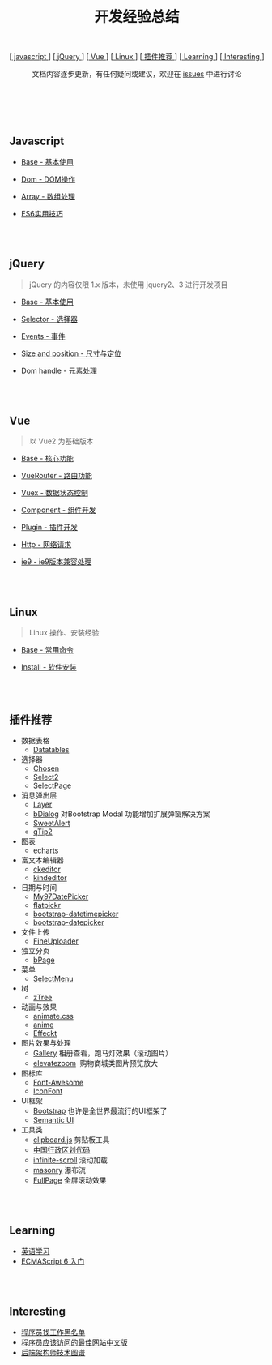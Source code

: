 <br><br><br><br>

# <div align="center">开发经验总结</div>

<br>

<div align="center">
  
  [[ javascript ](#javascript) ]
  [[ jQuery ](#jquery)]
  [[ Vue ](#vue)]
  [[ Linux ](#linux)]
  [[ 插件推荐 ](#插件推荐)]
  [[ Learning ](#learning)]
  [[ Interesting ](#interesting)]
  
</div>

<div align="center">

文档内容逐步更新，有任何疑问或建议，欢迎在 [issues](https://github.com/TerryZ/js-develop-skill-summary/issues/new) 中进行讨论

</div>

<br><br><br><br>

## Javascript 

- [Base - 基本使用](javascript-base.md)

- [Dom - DOM操作](javascript-dom.md)

- [Array - 数组处理](javascript-array.md)

- [ES6实用技巧](javascript-es6.md)

<br><br>

## jQuery

> jQuery 的内容仅限 1.x 版本，未使用 jquery2、3 进行开发项目

- [Base - 基本使用](jquery-base.md)

- [Selector - 选择器](jquery-selector.md)

- [Events - 事件](jquery-event.md)

- [Size and position - 尺寸与定位](jquery-size-and-position.md)

- Dom handle - 元素处理

<br><br>

## Vue

> 以 Vue2 为基础版本

- [Base - 核心功能](vue-base.md)

- [VueRouter - 路由功能](vue-router.md)

- [Vuex - 数据状态控制](vuex.md)

- [Component - 组件开发](vue-component.md)

- [Plugin - 插件开发](vue-plugin.md)

- [Http - 网络请求](vue-http.md)

- [ie9 - ie9版本兼容处理](vue-ie9.md)

<br><br>

## Linux

> Linux 操作、安装经验

- [Base - 常用命令](linux-base.md)

- [Install - 软件安装](linux-install.md)

<br><br>

## 插件推荐
- 数据表格
  - [Datatables](https://www.datatables.net/)
- 选择器
  - [Chosen](https://github.com/harvesthq/chosen)
  - [Select2](https://github.com/select2/select2)
  - [SelectPage](https://github.com/TerryZ/SelectPage)
- 消息弹出层
  - [Layer](http://layer.layui.com/)
  - [bDialog](https://github.com/TerryZ/bDialog) 对Bootstrap Modal 功能增加扩展弹窗解决方案
  - [SweetAlert](https://github.com/t4t5/sweetalert)
  - [qTip2](https://github.com/qTip2/qTip2)
- 图表
  - [echarts](http://echarts.baidu.com/)
- 富文本编辑器
  - [ckeditor](https://ckeditor.com)
  - [kindeditor](http://kindeditor.net/demo.php)
- 日期与时间
  - [My97DatePicker](http://www.my97.net/)
  - [flatpickr](https://github.com/flatpickr/flatpickr)
  - [bootstrap-datetimepicker](https://github.com/smalot/bootstrap-datetimepicker)
  - [bootstrap-datepicker](https://github.com/uxsolutions/bootstrap-datepicker)
- 文件上传
  - [FineUploader](https://github.com/FineUploader/fine-uploader)
- 独立分页
  - [bPage](https://github.com/TerryZ/bPage)
- 菜单
  - [SelectMenu](https://github.com/TerryZ/SelectMenu)
- 树
  - [zTree](http://www.treejs.cn)
- 动画与效果
  - [animate.css](https://github.com/daneden/animate.css)
  - [anime](https://github.com/juliangarnier/anime)
  - [Effeckt](https://github.com/h5bp/Effeckt.css)
- 图片效果与处理
  - [Gallery](https://github.com/blueimp/Gallery)  相册查看，跑马灯效果（滚动图片）
  - [elevatezoom](https://github.com/elevateweb/elevatezoom)  购物商城类图片预览放大
- 图标库
  - [Font-Awesome](https://github.com/FortAwesome/Font-Awesome)
  - [IconFont](http://www.iconfont.cn/)
- UI框架
  - [Bootstrap](http://getbootstrap.com/) 也许是全世界最流行的UI框架了
  - [Semantic UI](https://semantic-ui.com/)
- 工具类
  - [clipboard.js](https://github.com/zenorocha/clipboard.js) 剪贴板工具
  - [中国行政区划代码](https://github.com/mumuy/data_location)
  - [infinite-scroll](https://github.com/metafizzy/infinite-scroll) 滚动加载
  - [masonry](https://github.com/desandro/masonry) 瀑布流
  - [FullPage](https://github.com/alvarotrigo/fullPage.js) 全屏滚动效果

<br><br>

## Learning

- [英语学习](https://github.com/byoungd/english-level-up-tips-for-Chinese)
- [ECMAScript 6 入门](http://es6.ruanyifeng.com/)

<br><br>

## Interesting

- [程序员找工作黑名单](https://github.com/shengxinjing/programmer-job-blacklist)
- [程序员应该访问的最佳网站中文版](https://github.com/tuteng/Best-websites-a-programmer-should-visit-zh)
- [后端架构师技术图谱](https://github.com/xingshaocheng/architect-awesome)
